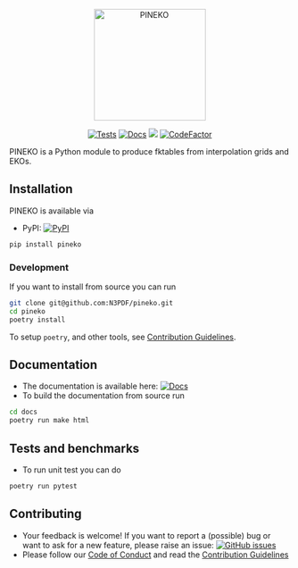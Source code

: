 <p align="center">
  <a href="https://pineko.readthedocs.io/"><img alt="PINEKO" src="https://raw.githubusercontent.com/N3PDF/pineko/main/docs/source/img/logo.png" width=200></a>
</p>

<p align="center">
  <a href="https://github.com/N3PDF/pineko/actions/workflows/unittests.yml"><img alt="Tests" src="https://github.com/N3PDF/pineko/actions/workflows/unittests.yml/badge.svg" /></a>
  <a href="https://pineko.readthedocs.io/en/latest/?badge=latest"><img alt="Docs" src="https://readthedocs.org/projects/pineko/badge/?version=latest"></a>
  <a href="https://codecov.io/gh/N3PDF/pineko"><img src="https://codecov.io/gh/N3PDF/pineko/branch/main/graph/badge.svg" /></a>
  <a href="https://www.codefactor.io/repository/github/n3pdf/pineko"><img src="https://www.codefactor.io/repository/github/n3pdf/pineko/badge" alt="CodeFactor" /></a>
</p>

PINEKO is a Python module to produce fktables from interpolation grids and EKOs.

## Installation
PINEKO is available via
- PyPI: <a href="https://pypi.org/project/pineko/"><img alt="PyPI" src="https://img.shields.io/pypi/v/pineko"/></a>
```bash
pip install pineko
```

### Development

If you want to install from source you can run
```bash
git clone git@github.com:N3PDF/pineko.git
cd pineko
poetry install
```

To setup `poetry`, and other tools, see [Contribution
Guidelines](https://github.com/N3PDF/pineko/blob/main/.github/CONTRIBUTING.md).

## Documentation
- The documentation is available here: <a href="https://pineko.readthedocs.io/en/latest/"><img alt="Docs" src="https://readthedocs.org/projects/pineko/badge/?version=latest"></a>
- To build the documentation from source run 
```bash
cd docs
poetry run make html
```

## Tests and benchmarks
- To run unit test you can do
```bash
poetry run pytest
```

## Contributing
- Your feedback is welcome! If you want to report a (possible) bug or want to ask for a new feature, please raise an issue: <a href="https://github.com/N3PDF/pineko/issues"><img alt="GitHub issues" src="https://img.shields.io/github/issues/N3PDF/pineko"/></a>
- Please follow our [Code of Conduct](https://github.com/N3PDF/pineko/blob/main/.github/CODE_OF_CONDUCT.md) and read the
  [Contribution Guidelines](https://github.com/N3PDF/pineko/blob/main/.github/CONTRIBUTING.md)
